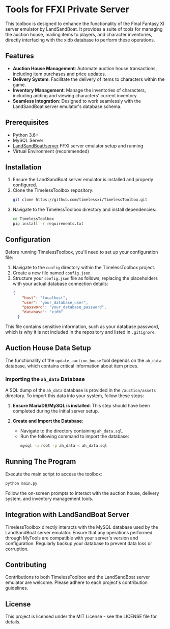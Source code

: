# Tools for FFXI Private Server

This toolbox is designed to enhance the functionality of the Final Fantasy XI server emulator by LandSandBoat. It provides a suite of tools for managing the auction house, mailing items to players, and character inventories, directly interfacing with the xidb database to perform these operations.

## Features

- **Auction House Management**: Automate auction house transactions, including item purchases and price updates.
- **Delivery System**: Facilitate the delivery of items to characters within the game.
- **Inventory Management**: Manage the inventories of characters, including adding and viewing characters' current inventory.
- **Seamless Integration**: Designed to work seamlessly with the LandSandBoat server emulator's database schema.

## Prerequisites

- Python 3.6+
- MySQL Server
- [LandSandBoat/server](https://github.com/LandSandBoat/server) FFXI server emulator setup and running
- Virtual Environment (recommended)

## Installation

1. Ensure the LandSandBoat server emulator is installed and properly configured.
2. Clone the TimelessToolbox repository:
   ```bash
   git clone https://github.com/timelessxi/TimelessToolbox.git
   ```
3. Navigate to the TimelessToolbox directory and install dependencies:
   ```bash
   cd TimelessToolbox
   pip install -r requirements.txt
   ```

## Configuration

Before running TimelessToolbox, you'll need to set up your configuration file:

1. Navigate to the `config` directory within the TimelessToolbox project.
2. Create a new file named `config.json`.
3. Structure your `config.json` file as follows, replacing the placeholders with your actual database connection details:
   ```json
   {
       "host": "localhost",
       "user": "your_database_user",
       "password": "your_database_password",
       "database": "xidb"
     }
   ```

This file contains sensitive information, such as your database password, which is why it is not included in the repository and listed in `.gitignore`.


## Auction House Data Setup

The functionality of the `update_auction_house` tool depends on the `ah_data` database, which contains critical information about item prices.

### Importing the `ah_data` Database

A SQL dump of the `ah_data` database is provided in the `/auction/assets` directory. To import this data into your system, follow these steps:

1. **Ensure MariaDB/MySQL is installed**: This step should have been completed during the initial server setup.
2. **Create and Import the Database**:

   - Navigate to the directory containing `ah_data.sql`.
   - Run the following command to import the database:
     ```bash
     mysql -u root -p ah_data < ah_data.sql
     ```


## Running The Program

Execute the main script to access the toolbox:

```bash
python main.py
```

Follow the on-screen prompts to interact with the auction house, delivery system, and inventory management tools.

## Integration with LandSandBoat Server

TimelessToolbox directly interacts with the MySQL database used by the LandSandBoat server emulator. Ensure that any operations performed through MyTools are compatible with your server's version and configuration. Regularly backup your database to prevent data loss or corruption.

## Contributing

Contributions to both TimelessToolbox and the LandSandBoat server emulator are welcome. Please adhere to each project's contribution guidelines.

## License

This project is licensed under the MIT License - see the LICENSE file for details.
